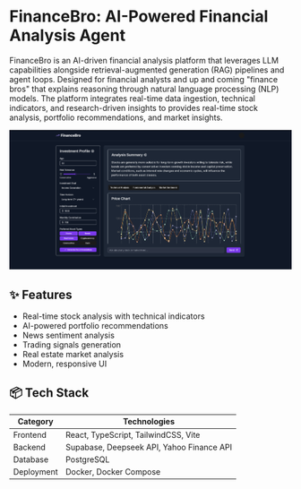 # FinanceBro: AI-Powered Financial Analysis Agent

FinanceBro is an AI-driven financial analysis platform that leverages LLM capabilities alongside retrieval-augmented generation (RAG) pipelines and agent loops. Designed for financial analysts and up and coming "finance bros" that explains reasoning through natural language processing (NLP) models. The platform integrates real-time data ingestion, technical indicators, and research-driven insights to provides real-time stock analysis, portfolio recommendations, and market insights.


![FinanceBro Screenshot](https://github.com/Shayan925/finance-bro/blob/main/Screenshot.png)




## ✨ Features
- Real-time stock analysis with technical indicators
- AI-powered portfolio recommendations
- News sentiment analysis
- Trading signals generation
- Real estate market analysis
- Modern, responsive UI


## 📦 Tech Stack

| Category       | Technologies                                                                 |
|----------------|-----------------------------------------------------------------------------|
| Frontend       | React, TypeScript, TailwindCSS, Vite                                        |
| Backend        | Supabase, Deepseek API, Yahoo Finance API                              |
| Database       | PostgreSQL                                                                    |
| Deployment     | Docker, Docker Compose                                                      |
